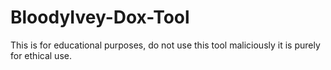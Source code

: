 # BloodyIvey-Dox-Tool
This is for educational purposes, do not use this tool maliciously it is purely for ethical use.
